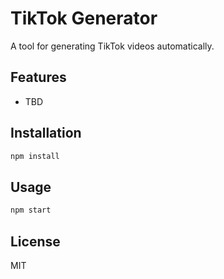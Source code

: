# TikTok Generator

A tool for generating TikTok videos automatically.

## Features

- TBD

## Installation

```bash
npm install
```

## Usage

```bash
npm start
```

## License

MIT